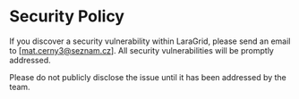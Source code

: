 # Security Policy

If you discover a security vulnerability within LaraGrid, please send an email to [mat.cerny3@seznam.cz]. All security vulnerabilities will be promptly addressed.

Please do not publicly disclose the issue until it has been addressed by the team.